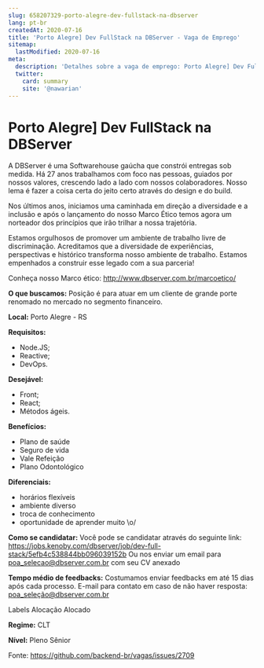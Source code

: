 ```yaml
---
slug: 658207329-porto-alegre-dev-fullstack-na-dbserver
lang: pt-br
createdAt: 2020-07-16
title: 'Porto Alegre] Dev FullStack na DBServer - Vaga de Emprego'
sitemap:
  lastModified: 2020-07-16
meta:
  description: 'Detalhes sobre a vaga de emprego: Porto Alegre] Dev FullStack na DBServer'
  twitter:
    card: summary
    site: '@nawarian'
---
```


# Porto Alegre] Dev FullStack na DBServer

A DBServer é uma Softwarehouse gaúcha que constrói entregas sob medida. Há 27 anos trabalhamos com foco nas pessoas, guiados por nossos valores, crescendo lado a lado com nossos colaboradores. Nosso lema é fazer a coisa certa do jeito certo através do design e do build.

Nos últimos anos, iniciamos uma caminhada em direção a diversidade e a inclusão e após o lançamento do nosso Marco Ético temos agora um norteador dos princípios que irão trilhar a nossa trajetória.

Estamos orgulhosos de promover um ambiente de trabalho livre de discriminação. Acreditamos que a diversidade de experiências, perspectivas e histórico transforma nosso ambiente de trabalho. Estamos empenhados a construir esse legado com a sua parceria!

Conheça nosso Marco ético: http://www.dbserver.com.br/marcoetico/

**O que buscamos:**
Posição é para atuar em um cliente de grande porte renomado no mercado no segmento financeiro.

**Local:**
Porto Alegre - RS

**Requisitos:**
- Node.JS;
- Reactive;
- DevOps.

**Desejável:** 
- Front;
- React;
- Métodos ágeis. 

**Benefícios:**
- Plano de saúde
- Seguro de vida
- Vale Refeição
- Plano Odontológico

**Diferenciais:**
- horários flexíveis
- ambiente diverso
- troca de conhecimento
- oportunidade de aprender muito \o/

**Como se candidatar:**
Você pode se candidatar através do seguinte link:
https://jobs.kenoby.com/dbserver/job/dev-full-stack/5efb4c538844bb096039152b
Ou nos enviar um email para poa_selecao@dbserver.com.br com seu CV anexado

**Tempo médio de feedbacks:**
Costumamos enviar feedbacks em até 15 dias após cada processo.
E-mail para contato em caso de não haver resposta: poa_seleção@dbserver.com.br

Labels
Alocação
Alocado

**Regime:**
CLT

**Nível:**
Pleno
Sênior

Fonte: https://github.com/backend-br/vagas/issues/2709